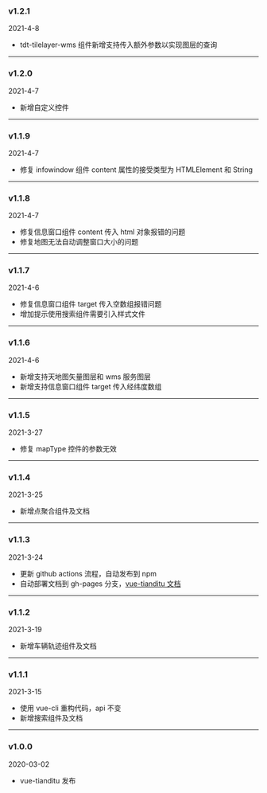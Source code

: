 ### v1.2.1

2021-4-8

- tdt-tilelayer-wms 组件新增支持传入额外参数以实现图层的查询

---

### v1.2.0

2021-4-7

- 新增自定义控件

---

### v1.1.9

2021-4-7

- 修复 infowindow 组件 content 属性的接受类型为 HTMLElement 和 String

---

### v1.1.8

2021-4-7

- 修复信息窗口组件 content 传入 html 对象报错的问题
- 修复地图无法自动调整窗口大小的问题

---

### v1.1.7

2021-4-6

- 修复信息窗口组件 target 传入空数组报错问题
- 增加提示使用搜索组件需要引入样式文件

---

### v1.1.6

2021-4-6

- 新增支持天地图矢量图层和 wms 服务图层
- 新增支持信息窗口组件 target 传入经纬度数组

---

### v1.1.5

2021-3-27

- 修复 mapType 控件的参数无效

---

### v1.1.4

2021-3-25

- 新增点聚合组件及文档

---

### v1.1.3

2021-3-24

- 更新 github actions 流程，自动发布到 npm
- 自动部署文档到 gh-pages 分支，[vue-tianditu 文档](https://soullyoko.github.io/vue-tianditu/)

---

### v1.1.2

2021-3-19

- 新增车辆轨迹组件及文档

---

### v1.1.1

2021-3-15

- 使用 vue-cli 重构代码，api 不变
- 新增搜索组件及文档

---

### v1.0.0

2020-03-02

- vue-tianditu 发布
